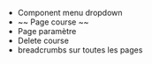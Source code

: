 - Component menu dropdown
- ~~ Page course ~~
- Page paramètre
- Delete course
- breadcrumbs sur toutes les pages